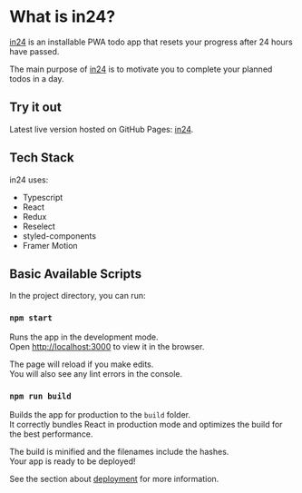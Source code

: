 # What is in24?

[in24](https://evgeny-rov.github.io/in24/) is an installable PWA todo app that resets your progress after 24 hours have passed.<br />

The main purpose of [in24](https://evgeny-rov.github.io/in24/) is to motivate you to complete your planned todos in a day.

## Try it out

Latest live version hosted on GitHub Pages: [in24](https://evgeny-rov.github.io/in24/).

## Tech Stack

in24 uses: 
  - Typescript
  - React
  - Redux
  - Reselect
  - styled-components
  - Framer Motion

## Basic Available Scripts

In the project directory, you can run:

### `npm start`

Runs the app in the development mode.<br />
Open [http://localhost:3000](http://localhost:3000) to view it in the browser.

The page will reload if you make edits.<br />
You will also see any lint errors in the console.

### `npm run build`

Builds the app for production to the `build` folder.<br />
It correctly bundles React in production mode and optimizes the build for the best performance.

The build is minified and the filenames include the hashes.<br />
Your app is ready to be deployed!

See the section about [deployment](https://facebook.github.io/create-react-app/docs/deployment) for more information.
